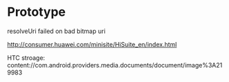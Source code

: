 # Prototype

resolveUri failed on bad bitmap uri

http://consumer.huawei.com/minisite/HiSuite_en/index.html

HTC stroage: content://com.android.providers.media.documents/document/image%3A219983
